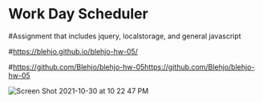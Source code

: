 # Work Day Scheduler

#Assignment that includes jquery, localstorage, and general javascript

#https://blehjo.github.io/blehjo-hw-05/

#https://github.com/Blehjo/blehjo-hw-05https://github.com/Blehjo/blehjo-hw-05

![Screen Shot 2021-10-30 at 10 22 47 PM](https://user-images.githubusercontent.com/89440573/139565962-7c9b12a6-5224-41e9-b41b-cf7afcbbac5a.png)

